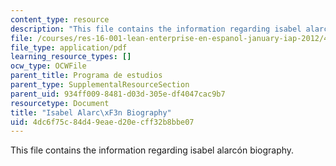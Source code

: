 ```yaml
---
content_type: resource
description: "This file contains the information regarding isabel alarc\xF3n biography."
file: /courses/res-16-001-lean-enterprise-en-espanol-january-iap-2012/4dc6f75c84d49eaed20ecff32b8bbe07_MITRES_16_001IAP12_Isabel.pdf
file_type: application/pdf
learning_resource_types: []
ocw_type: OCWFile
parent_title: Programa de estudios
parent_type: SupplementalResourceSection
parent_uid: 934ff009-8481-d03d-305e-df4047cac9b7
resourcetype: Document
title: "Isabel Alarc\xF3n Biography"
uid: 4dc6f75c-84d4-9eae-d20e-cff32b8bbe07
---
```

This file contains the information regarding isabel alarcón biography.

